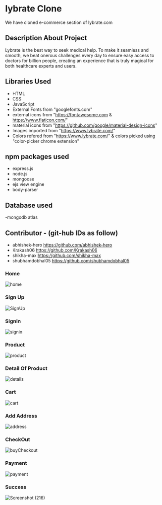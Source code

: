 # lybrate Clone
We have cloned e-commerce section of lybrate.com

## Description About Project

Lybrate is the best way to seek medical help. To make it seamless and smooth, we beat onerous challenges every day to ensure easy access to doctors for billion people, creating an experience that is truly magical for both healthcare experts and users.

## Libraries Used

- HTML
- CSS
- JavaScript
- External Fonts from "googlefonts.com"
- external icons from "https://fontawesome.com  &  https://www.flaticon.com/"
- material icons from "https://github.com/google/material-design-icons"
- Images imported from "https://www.lybrate.com/"
- Colors refered from "https://www.lybrate.com/" & colors picked using "color-picker chrome extension"

## npm packages used
- express.js
- node.js
- mongoose
- ejs view engine
- body-parser

## Database used
-mongodb atlas

## Contributor - (git-hub IDs as follow)
 - abhishek-hero https://github.com/abhishek-hero
 - Krakash06     https://github.com/Krakash06
 - shikha-max   https://github.com/shikha-max
 - shubhamdobhal05  https://github.com/shubhamdobhal05



### Home

![home](https://user-images.githubusercontent.com/88572701/134174142-d66b96d6-8ee3-4e9f-a310-ea6b4025c696.jpeg)

### Sign Up
![SignUp](https://user-images.githubusercontent.com/88572701/134174533-eb418c01-219e-454b-bba7-f0cceb172a52.jpeg)

### SignIn
![signin](https://user-images.githubusercontent.com/88572701/134174728-b9341eb0-4862-431e-9ad3-290b3e85f0dd.jpeg)

### Product 
![product](https://user-images.githubusercontent.com/88572701/134174830-5da4b01e-60e8-40a3-8327-18c8d2395301.jpeg)

### Detail Of Product 
![details](https://user-images.githubusercontent.com/88572701/134175013-0a46fe4a-6ed3-44a8-9a29-7221ff282c55.jpeg)

### Cart
![cart](https://user-images.githubusercontent.com/88572701/134175117-9e3e0788-1f65-4b6e-8262-b249e2d55f91.jpeg)

### Add Address
![address](https://user-images.githubusercontent.com/88572701/134175572-2d3d9cde-3534-4dc4-b042-0aeb0738f9eb.jpeg)

### CheckOut
![buyCheckout](https://user-images.githubusercontent.com/88572701/134175315-fc9b389c-98a2-40f3-99d7-48cd23d61307.jpeg)

### Payment
![payment](https://user-images.githubusercontent.com/88572701/134175706-b65499bf-e70a-4b60-a615-6e3cb2063cbe.jpeg)

### Success
![Screenshot (216)](https://user-images.githubusercontent.com/88572701/135746323-e6d30553-8974-4e8e-9ba1-aae6c5c9428b.png)

